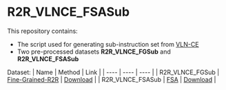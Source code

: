 # R2R_VLNCE_FSASub
This repository contains:
+ The script used for generating sub-instruction set from [VLN-CE](https://github.com/jacobkrantz/VLN-CE)
+ Two pre-processed datasets **R2R_VLNCE_FGSub** and **R2R_VLNCE_FSASub**

Dataset:
|  Name   | Method  | Link |
|  ----  | ----  | ---- |
| R2R_VLNCE_FGSub  | [Fine-Grained-R2R](https://github.com/YicongHong/Fine-Grained-R2R) | [Download](https://drive.google.com/file/d/1EpqbtxMLWZZkJMTI7OPlATe0qD7bbTvC/view?usp=sharing) |
| R2R_VLNCE_FSASub  | [FSA](https://github.com/RavenKiller/MLANet) | [Download](https://drive.google.com/file/d/1rJn2cvhlQ7-GZ-gcUjJAjbyxfguiz2vv/view?usp=sharing) |

